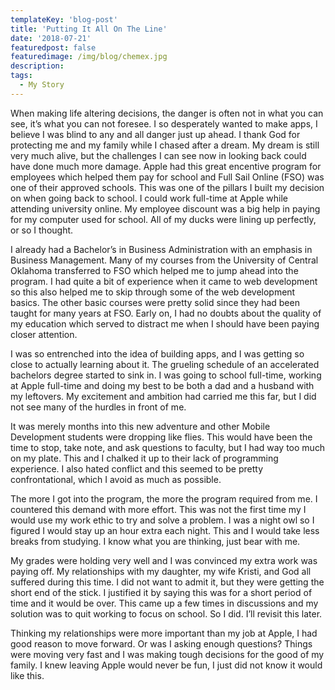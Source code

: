 ```yaml
---
templateKey: 'blog-post'
title: 'Putting It All On The Line'
date: '2018-07-21'
featuredpost: false
featuredimage: /img/blog/chemex.jpg
description:
tags:
  - My Story
---
```


When making life altering decisions, the danger is often not in what you can see, it’s what you can not foresee. I so desperately wanted to make apps, I believe I was blind to any and all danger just up ahead. I thank God for protecting me and my family while I chased after a dream. My dream is still very much alive, but the challenges I can see now in looking back could have done much more damage. Apple had this great encentive program for employees which helped them pay for school and Full Sail Online (FSO) was one of their approved schools. This was one of the pillars I built my decision on when going back to school. I could work full-time at Apple while attending university online. My employee discount was a big help in paying for my computer used for school. All of my ducks were lining up perfectly, or so I thought.

I already had a Bachelor’s in Business Administration with an emphasis in Business Management. Many of my courses from the University of Central Oklahoma transferred to FSO which helped me to jump ahead into the program. I had quite a bit of experience when it came to web development so this also helped me to skip through some of the web development basics. The other basic courses were pretty solid since they had been taught for many years at FSO. Early on, I had no doubts about the quality of my education which served to distract me when I should have been paying closer attention.

I was so entrenched into the idea of building apps, and I was getting so close to actually learning about it. The grueling schedule of an accelerated bachelors degree started to sink in. I was going to school full-time, working at Apple full-time and doing my best to be both a dad and a husband with my leftovers. My excitement and ambition had carried me this far, but I did not see many of the hurdles in front of me.

It was merely months into this new adventure and other Mobile Development students were dropping like flies. This would have been the time to stop, take note, and ask questions to faculty, but I had way too much on my plate. This and I chalked it up to their lack of programming experience. I also hated conflict and this seemed to be pretty confrontational, which I avoid as much as possible.

The more I got into the program, the more the program required from me. I countered this demand with more effort. This was not the first time my I would use my work ethic to try and solve a problem. I was a night owl so I figured I would stay up an hour extra each night. This and I would take less breaks from studying. I know what you are thinking, just bear with me.

My grades were holding very well and I was convinced my extra work was paying off. My relationships with my daughter, my wife Kristi, and God all suffered during this time. I did not want to admit it, but they were getting the short end of the stick. I justified it by saying this was for a short period of time and it would be over. This came up a few times in discussions and my solution was to quit working to focus on school. So I did. I’ll revisit this later.

Thinking my relationships were more important than my job at Apple, I had good reason to move forward. Or was I asking enough questions? Things were moving very fast and I was making tough decisions for the good of my family. I knew leaving Apple would never be fun, I just did not know it would like this.
